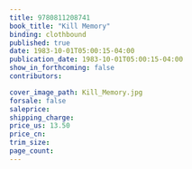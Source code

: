 ```yaml
---
title: 9780811208741
book_title: "Kill Memory"
binding: clothbound
published: true
date: 1983-10-01T05:00:15-04:00
publication_date: 1983-10-01T05:00:15-04:00
show_in_forthcoming: false
contributors:

cover_image_path: Kill_Memory.jpg
forsale: false
saleprice:
shipping_charge:
price_us: 13.50
price_cn:
trim_size:
page_count:
---
```


